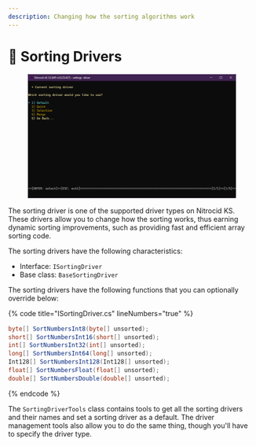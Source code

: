 ```yaml
---
description: Changing how the sorting algorithms work
---
```


# 🔌 Sorting Drivers

<figure><img src="../../../../.gitbook/assets/128-inner.png" alt=""><figcaption></figcaption></figure>

The sorting driver is one of the supported driver types on Nitrocid KS. These drivers allow you to change how the sorting works, thus earning dynamic sorting improvements, such as providing fast and efficient array sorting code.

The sorting drivers have the following characteristics:

* Interface: `ISortingDriver`
* Base class: `BaseSortingDriver`

The sorting drivers have the following functions that you can optionally override below:

{% code title="ISortingDriver.cs" lineNumbers="true" %}
```csharp
byte[] SortNumbersInt8(byte[] unsorted);
short[] SortNumbersInt16(short[] unsorted);
int[] SortNumbersInt32(int[] unsorted);
long[] SortNumbersInt64(long[] unsorted);
Int128[] SortNumbersInt128(Int128[] unsorted);
float[] SortNumbersFloat(float[] unsorted);
double[] SortNumbersDouble(double[] unsorted);
```
{% endcode %}

The `SortingDriverTools` class contains tools to get all the sorting drivers and their names and set a sorting driver as a default. The driver management tools also allow you to do the same thing, though you'll have to specify the driver type.
